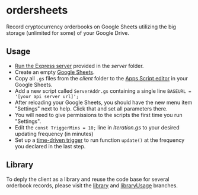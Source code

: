 # ordersheets
Record cryptocurrency orderbooks on Google Sheets utilizing the big storage (unlimited for some) of your Google Drive.
## Usage
- [Run the Express server](https://expressjs.com/en/starter/hello-world.html) provided in the *server* folder.
- Create an empty [Google Sheets](https://www.google.com/sheets/about/).
- Copy all `.gs` files from the *client* folder to the [Apps Script editor](https://developers.google.com/apps-script/guides/sheets) in your Google Sheets.
- Add a new script called `ServerAddr.gs` containing a single line `BASEURL = '[your api server url]';`
- After reloading your Google Sheets, you should have the new menu item "Settings" next to help. Click that and set all parameters there.
- You will need to give permissions to the scripts the first time you run "Settings".
- Edit the `const TriggerMins = 10;` line in *Iteration.gs* to your desired updating frequency (in minutes)
- Set up a [time-driven trigger](https://developers.google.com/apps-script/guides/triggers/installable#time-driven_triggers) to run function `update()` at the frequency you declared in the last step.
## Library
To deply the client as a library and reuse the code base for several orderbook records, please visit the [library](https://github.com/kumkee/ordersheets/tree/library) and [libraryUsage](https://github.com/kumkee/ordersheets/tree/libraryUsage) branches.
